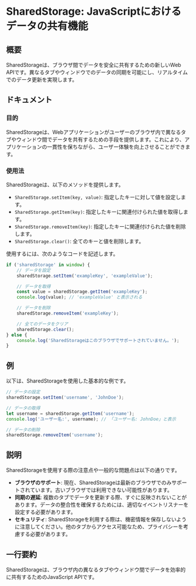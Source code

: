 <!--
Meta Description: # SharedStorage: JavaScriptにおけるデータの共有機能 ## 概要 SharedStorageは、ブラウザ間でデータを安全に共有するための新しいWeb APIです。異なるタブやウィンドウでのデータの同期を可能にし、リアルタイムでのデータ更新を実現します。 ## ドキュメント ...
Meta Keywords: sharedstorage, username, sharedstorageは, setitem, key
-->

# SharedStorage: JavaScriptにおけるデータの共有機能

## 概要
SharedStorageは、ブラウザ間でデータを安全に共有するための新しいWeb APIです。異なるタブやウィンドウでのデータの同期を可能にし、リアルタイムでのデータ更新を実現します。

## ドキュメント
### 目的
SharedStorageは、Webアプリケーションがユーザーのブラウザ内で異なるタブやウィンドウ間でデータを共有するための手段を提供します。これにより、アプリケーションの一貫性を保ちながら、ユーザー体験を向上させることができます。

### 使用法
SharedStorageは、以下のメソッドを提供します。

- `SharedStorage.setItem(key, value)`: 指定したキーに対して値を設定します。
- `SharedStorage.getItem(key)`: 指定したキーに関連付けられた値を取得します。
- `SharedStorage.removeItem(key)`: 指定したキーに関連付けられた値を削除します。
- `SharedStorage.clear()`: 全てのキーと値を削除します。

使用するには、次のようなコードを記述します。

```javascript
if ('sharedStorage' in window) {
    // データを設定
    sharedStorage.setItem('exampleKey', 'exampleValue');

    // データを取得
    const value = sharedStorage.getItem('exampleKey');
    console.log(value); // 'exampleValue' と表示される

    // データを削除
    sharedStorage.removeItem('exampleKey');

    // 全てのデータをクリア
    sharedStorage.clear();
} else {
    console.log('SharedStorageはこのブラウザでサポートされていません。');
}
```

## 例
以下は、SharedStorageを使用した基本的な例です。

```javascript
// データの設定
sharedStorage.setItem('username', 'JohnDoe');

// データの取得
let username = sharedStorage.getItem('username');
console.log('ユーザー名:', username); // 「ユーザー名: JohnDoe」と表示

// データの削除
sharedStorage.removeItem('username');
```

## 説明
SharedStorageを使用する際の注意点や一般的な問題点は以下の通りです。

- **ブラウザのサポート**: 現在、SharedStorageは最新のブラウザでのみサポートされています。古いブラウザでは利用できない可能性があります。
- **同期の遅延**: 複数のタブでデータを更新する際、すぐに反映されないことがあります。データの整合性を確保するためには、適切なイベントリスナーを設定する必要があります。
- **セキュリティ**: SharedStorageを利用する際は、機密情報を保存しないように注意してください。他のタブからアクセス可能なため、プライバシーを考慮する必要があります。

## 一行要約
SharedStorageは、ブラウザ内の異なるタブやウィンドウ間でデータを効率的に共有するためのJavaScript APIです。